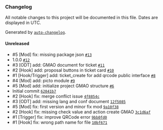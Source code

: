 ### Changelog

All notable changes to this project will be documented in this file. Dates are displayed in UTC.

Generated by [`auto-changelog`](https://github.com/CookPete/auto-changelog).

#### Unreleased

- #5 [Mod] fix: missing package json [`#13`](https://github.com/Evarisk/gmao/pull/13)
- 1.0.0 [`#12`](https://github.com/Evarisk/gmao/pull/12)
- #3 [ODT] add: GMAO document for ticket [`#11`](https://github.com/Evarisk/gmao/pull/11)
- #2 [Hook] add: proposal buttons in ticket card [`#10`](https://github.com/Evarisk/gmao/pull/10)
- #1 [Hook/Trigger] add: ticket_create for add qrcode public interface [`#8`](https://github.com/Evarisk/gmao/pull/8)
- #4 [Mod] add: picto module [`#9`](https://github.com/Evarisk/gmao/pull/9)
- #5 [Mod] add: initialize project GMAO structure [`#6`](https://github.com/Evarisk/gmao/pull/6)
- Initial commit [`62041b7`](https://github.com/Evarisk/gmao/commit/62041b71fdc60674b459687f9e7d85fb0bf217db)
- #2 [Hook] fix: merge conflict issue [`4f8854c`](https://github.com/Evarisk/gmao/commit/4f8854ca83d06df84720987f7f96794811197421)
- #3 [ODT] add: missing lang and conf document [`12f5085`](https://github.com/Evarisk/gmao/commit/12f50851582a3976011d9ab61d2c43c1caea30f8)
- #5 [Mod] fix: first version and minor fix mod [`9a10f38`](https://github.com/Evarisk/gmao/commit/9a10f38af72bc3ad05a9d48f6de755f44570007d)
- #2 [Hook] fix: missing check value and action create GMAO [`3c1d6af`](https://github.com/Evarisk/gmao/commit/3c1d6afc13c0d9191317ffcb95c4ebb1749d0594)
- #1 [Trigger] fix: improve QRCode error [`9bb0fd0`](https://github.com/Evarisk/gmao/commit/9bb0fd06d624d484b8c89c3daba763de581ecb77)
- #1 [Hook] fix: wrong path name for file [`10bf671`](https://github.com/Evarisk/gmao/commit/10bf6719f72a135ef68b73cfe8a6af8cc605dab7)
